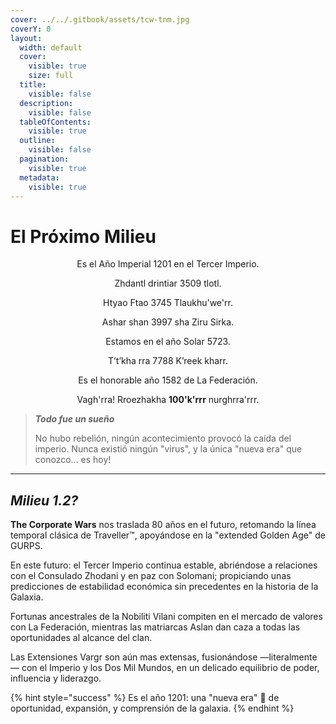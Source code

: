 ```yaml
---
cover: ../../.gitbook/assets/tcw-tnm.jpg
coverY: 0
layout:
  width: default
  cover:
    visible: true
    size: full
  title:
    visible: false
  description:
    visible: false
  tableOfContents:
    visible: true
  outline:
    visible: false
  pagination:
    visible: true
  metadata:
    visible: true
---
```


# El Próximo Milieu

<p align="center">Es el Año Imperial 1201 en el Tercer Imperio.</p>

<p align="center">Zhdantl drintiar 3509 tlotl.</p>

<p align="center">Htyao Ftao 3745 Tlaukhu'we'rr.</p>

<p align="center">Ashar shan 3997 sha Ziru Sirka.</p>

<p align="center">Estamos en el año Solar 5723.</p>

<p align="center">T’t’kha rra 7788 K’reek kharr.</p>

<p align="center">Es el honorable año 1582 de La Federación.</p>

<p align="center">Vagh'rra! Rroezhakha <strong>100'k'rrr</strong> nurghrra'rrr.</p>

> _**Todo fue un sueño**_
>
> No hubo rebelión, ningún acontecimiento provocó la caída del imperio. Nunca existió ningún "virus", y la única "nueva era" que conozco... es hoy!

***

## _Milieu 1.2?_

**The Corporate Wars** nos traslada 80 años en el futuro, retomando la línea temporal clásica de Traveller™, apoyándose en la "extended Golden Age" de GURPS.

En este futuro: el Tercer Imperio continua estable, abriéndose a relaciones con el Consulado Zhodani y en paz con Solomani; propiciando unas predicciones de estabilidad económica sin precedentes en la historia de la Galaxia.

Fortunas ancestrales de la Nobiliti Vilani compiten en el mercado de valores con La Federación, mientras las matriarcas Aslan dan caza a todas las oportunidades al alcance del clan.

Las Extensiones Vargr son aún mas extensas, fusionándose —literalmente— con el Imperio y los Dos Mil Mundos, en un delicado equilibrio de poder, influencia y liderazgo.

{% hint style="success" %}
Es el año 1201: una "nueva era" :tada: de oportunidad, expansión, y comprensión de la galaxia.
{% endhint %}
